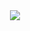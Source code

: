 <div class="hey" align="center">
  <img src="https://media.giphy.com/media/xT0BKpqAaJczduXXJ6/giphy.gif"/>
</div>
